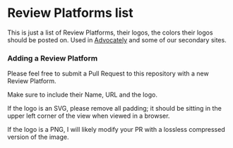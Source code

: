 # Review Platforms list

This is just a list of Review Platforms, their logos, the colors their logos should be posted on. Used in [Advocately](https://advocate.ly) and some of our secondary sites.

### Adding a Review Platform
Please feel free to submit a Pull Request to this repository with a new Review Platform.

Make sure to include their Name, URL and the logo.

If the logo is an SVG, please remove all padding; it should be sitting in the upper left corner of the view when viewed in a browser.

If the logo is a PNG, I will likely modify your PR with a lossless compressed version of the image.
